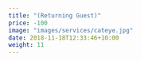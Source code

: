 ```yaml
---
title: "(Returning Guest)"
price: -100
image: "images/services/cateye.jpg"
date: 2018-11-18T12:33:46+10:00
weight: 11
---
```

